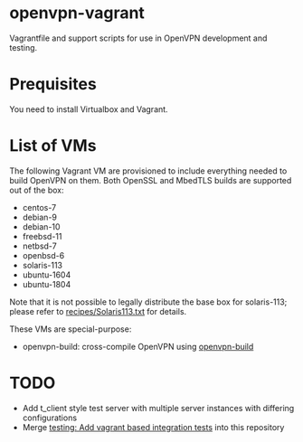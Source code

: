# openvpn-vagrant

Vagrantfile and support scripts for use in OpenVPN development and testing.

# Prequisites

You need to install Virtualbox and Vagrant.

# List of VMs

The following Vagrant VM are provisioned to include everything needed to build 
OpenVPN on them. Both OpenSSL and MbedTLS builds are supported out of the box:

* centos-7
* debian-9
* debian-10
* freebsd-11
* netbsd-7
* openbsd-6
* solaris-113
* ubuntu-1604
* ubuntu-1804

Note that it is not possible to legally distribute the base box for solaris-113; 
please refer to [recipes/Solaris113.txt](recipes/Solaris113.txt) for details.

These VMs are special-purpose:

* openvpn-build: cross-compile OpenVPN using [openvpn-build](https://github.com/OpenVPN/openvpn-build)

# TODO

* Add t_client style test server with multiple server instances with differing configurations
* Merge [testing: Add vagrant based integration tests](https://github.com/OpenVPN/openvpn/pull/45) into this repository
